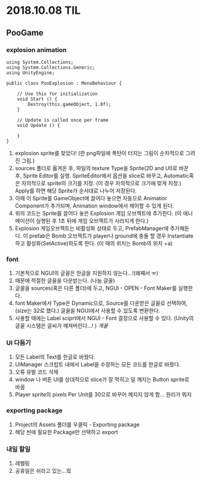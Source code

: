 ﻿# 2018.10.08 TIL## PooGame### explosion animation``` using System.Collections;using System.Collections.Generic;using UnityEngine;public class PooExplosion : MonoBehaviour {	// Use this for initialization	void Start () {		Destroy(this.gameObject, 1.0f);	}		// Update is called once per frame	void Update () {			}}```1. explosion sprite를 찾았다! (한 png파일에 폭탄이 터지는 그림이 순차적으로 그려진 그림.)2. sources 폴더로 옮겨온 후, 파일의 texture Type을 Sprite(2D and UI)로 바꾼 후, Sprite Editor를 실행. SpriteEditor에서 옵션을 slice로 바꾸고, Automatic혹은 자의적으로 sprite의 크기를 지정. (이 경우 자의적으로 크기에 맞게 지정.) Apply를 하면 해당 Sprite가 순서대로 나누어 저장된다. 3. 이때 이 Sprite를 GameObject에 끌어다 놓으면 자동으로 Animatior Component가 추가되며, Animation window에서 제어할 수 있게 된다. 4. 위의 코드는 Sprite를 끌어다 놓은 Explosion 게임 오브젝트에 추가한다. (이 애니메이션이 실행된 후 1초 뒤에 게임 오브젝트가 사라지게 한다.)5. Explosion 게임오브젝트는 비활성화 상태로 두고, PrefabManager에 추가해둔다. 이 prefab은 Bomb 오브젝트가 player나 ground에 충돌 할 경우 Instantiate하고 활성화(SetActive)하도록 한다. (이 때의 위치는 Bomb의 위치 +a)### font1. 기본적으로 NGUI의 글꼴은 한글을 지원하지 않는다...!(왜째서 ㅠ)2. 때문에 적절한 글꼴을 다운받는다. (나눔 글꼴)3. 글꼴을 sources(혹은 다른 폴더)에 두고, NGUI - OPEN - Font Maker를 실행한다.4. font Maker에서 Type은 Dynamic으로, Source를 다운받은 글꼴로 선택하여, (size는 32로 했다.) 글꼴을 NGUI에서 사용할 수 있도록 변환한다.5. 사용할 때에는 Label sciprt에서 NGUI - Font 결정으로 사용할 수 있다. (Unity의 글꼴 시스템은 글씨가 깨져버린다...! ) *개꿀*### UI 다듬기1. 모든 Label의 Text를 한글로 바꿨다.2. UIManager 스크립트 내에서 Label을 수정하는 모든 코드를 한글로 바꿨다.3. 오류 유발 코드 삭제4. window 나 버튼 UI를 상대적으로 slice가 잘 먹히고 덜 깨지는 Button sprite로 바꿈5. Player sprite의 pixels Per Unit를 30으로 바꾸어 깨지지 않게 함... 원리가 뭐지### exporting package1. Project의 Assets 폴더를 우클릭 - Exporting package2. 해당 씬에 필요한 Package만 선택하고 export### 내일 할일1. 레벨링2. 공휴일은 쉬라고 있는...컼